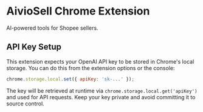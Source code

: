 # AivioSell Chrome Extension

AI-powered tools for Shopee sellers.

## API Key Setup

This extension expects your OpenAI API key to be stored in Chrome's local
storage. You can do this from the extension options or the console:

```javascript
chrome.storage.local.set({ apiKey: 'sk-...' });
```

The key will be retrieved at runtime via `chrome.storage.local.get('apiKey')`
and used for API requests. Keep your key private and avoid committing it to
source control.
